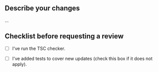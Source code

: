 ## Describe your changes
...

## Checklist before requesting a review
- [ ] I've run the TSC checker.
- [ ] I've added tests to cover new updates (check this box if it does not apply).


